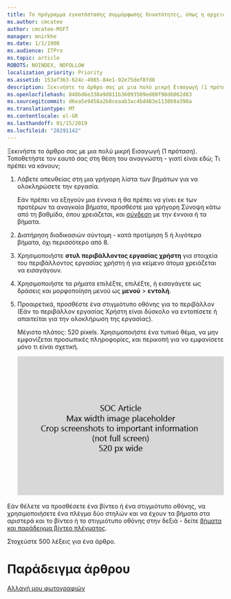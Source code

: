 ```yaml
---
title: Το πρόγραμμα εγκατάστασης συμμόρφωσης δυνατότητες, όπως η αρχειοθέτηση, διατήρησης, δίκη, ηλεκτρονική ανακάλυψη και MDM
ms.author: cmcatee
author: cmcatee-MSFT
manager: mnirkhe
ms.date: 1/1/1900
ms.audience: ITPro
ms.topic: article
ROBOTS: NOINDEX, NOFOLLOW
localization_priority: Priority
ms.assetid: 153af363-624c-4985-84e1-92e75def8fd8
description: Ξεκινήστε το άρθρο σας με μια πολύ μικρή Εισαγωγή (1 πρόταση). Τοποθετήστε τον εαυτό σας στη θέση του αναγνώστη - γιατί είναι εδώ; Τι πρέπει να κάνουν;
ms.openlocfilehash: 848bd6e338a9d811b36093509ed80f98d6062d83
ms.sourcegitcommit: d6ea5e9458a2b8ceaab3ac4bd483e1130b9a398a
ms.translationtype: MT
ms.contentlocale: el-GR
ms.lasthandoff: 01/15/2019
ms.locfileid: "28291142"
---
```

Ξεκινήστε το άρθρο σας με μια πολύ μικρή Εισαγωγή (1 πρόταση). Τοποθετήστε τον εαυτό σας στη θέση του αναγνώστη - γιατί είναι εδώ; Τι πρέπει να κάνουν; 
  
1. Λάβετε απευθείας στη μια γρήγορη λίστα των βημάτων για να ολοκληρώσετε την εργασία.
    
    Εάν πρέπει να εξηγούν μια έννοια ή θα πρέπει να γίνει εκ των προτέρων τα αναγκαία βήματα, προσθέστε μια γρήγορη Σύνοψη κάτω από τη βαθμίδα, όπου χρειάζεται, και [σύνδεση](https://support.office.com/article/f37e7984-cf03-4fde-92d3-82970d7e241b.aspx) με την έννοια ή τα βήματα. 
    
2. Διατήρηση διαδικασιών σύντομη - κατά προτίμηση 5 ή λιγότερα βήματα, όχι περισσότερο από 8.
    
3. Χρησιμοποιήστε **στυλ περιβάλλοντος εργασίας χρήστη** για στοιχεία του περιβάλλοντος εργασίας χρήστη ή για κείμενο άτομα χρειάζεται να εισαγάγουν. 
    
4. Χρησιμοποιήστε τα ρήματα επιλέξτε, επιλέξτε, ή εισαγάγετε ως δράσεις και μορφοποίηση μενού ως **μενού** \> **εντολή**.
    
5. Προαιρετικά, προσθέστε ένα στιγμιότυπο οθόνης για το περιβάλλον (Εάν το περιβάλλον εργασίας Χρήστη είναι δύσκολο να εντοπίσετε ή απαιτείται για την ολοκλήρωση της εργασίας).
    
    Μέγιστο πλάτος: 520 pixels. Χρησιμοποιήστε ένα τυπικό θέμα, να μην εμφανίζεται προσωπικές πληροφορίες, και περικοπή για να εμφανίσετε μόνο τι είναι σχετική. 
    
    ![Σύμβολο κράτησης θέσης - μέγιστο πλάτος για art άρθρο SOC είναι 520 pixel](media/7d43d3be-8658-4a5b-aa15-ed62a47a2b24.png)
  
Εάν θέλετε να προσθέσετε ένα βίντεο ή ένα στιγμιότυπο οθόνης, να χρησιμοποιήσετε ένα πλέγμα δύο στηλών και να έχουν τα βήματα στα αριστερά και το βίντεο ή το στιγμιότυπο οθόνης στην δεξιά - δείτε [βήματα και παράδειγμα βίντεο πλέγματος](https://support.office.com/article/14ce8e82-efa0-47f5-bb84-94f078db3dae.aspx). 
  
Στοχεύστε 500 λέξεις για ένα άρθρο.
  
# <a name="example-article"></a>Παράδειγμα άρθρου

[Αλλαγή μου φωτογραφιών](https://support.office.com/article/555376e0-1fca-49ba-8434-307a0525c767.aspx)
  

